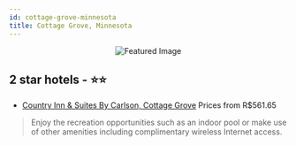 ```yaml
---
id: cottage-grove-minnesota
title: Cottage Grove, Minnesota
---
```


<center><img src="https://i.travelapi.com/hotels/1000000/900000/894500/894417/9ed3dc3c_z.jpg" alt="Featured Image" /></center>


##  2 star hotels - ⭐️⭐️

-    [Country Inn & Suites By Carlson, Cottage Grove](https://us.hurb.com/hotels/cottage-grove/country-inn-suites-by-carlson-cottage-grove-JNP-JP830399?cmp=18055) Prices from R$561.65
   > Enjoy the recreation opportunities such as an indoor pool or make use of other amenities including complimentary wireless Internet access.
